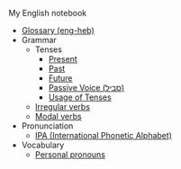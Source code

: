 My English notebook 

- [Glossary (eng-heb)](../main/Glossary.md)
- Grammar 
  - Tenses
    - [Present](../main/Tenses/Past.md)
    - [Past](../main/Tenses/Past.md)
    - [Future](../main/Tenses/Future.md)
    - [Passive Voice (סביל)](../main/Passive.md)
    - [Usage of Tenses](../main/Usage.md)
  - [Irregular verbs](../main/Irregular%20verbs.md)
  - [Modal verbs](../main/Modal%20verbs.md)
- Pronunciation 
  - [IPA (International Phonetic Alphabet)](../main/IPA.md)
- Vocabulary
  - [Personal pronouns](../main/Personal%20pronouns.md)
